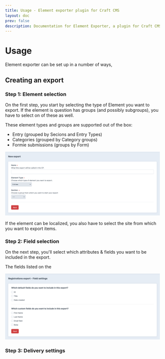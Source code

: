 ```yaml
---
title: Usage - Element exporter plugin for Craft CMS
layout: doc
prev: false
description: Documentation for Element Exporter, a plugin for Craft CMS.
---
```


# Usage
Element exporter can be set up in a number of ways, 

## Creating an export

### Step 1: Element selection
On the first step, you start by selecting the type of Element you want to export. If the element is question has groups (and possibly subgroups), you have to select on of these as well.

These element types and groups are supported out of the box:
- Entry (grouped by Secions and Entry Types) <Badge type="info" text="4.0.0" />
- Categories (grouped by Category groups) <Badge type="info" text="4.0.0" />
- Formie submissions (groups by Form) <Badge type="info" text="4.0.0" />

<img src="/img/exporter_step_1_no_selection.png" alt="Step 1 of the new export flow">

If the element can be localized, you also have to select the site from which you want to export items. 

### Step 2: Field selection
On the next step, you'll select which attributes &  fields you want to be included in the export.

The fields listed on the 

<img src="/img/exporter_step_2_fields.png" alt="Step 2 of the export creation flow">

### Step 3: Delivery settings
